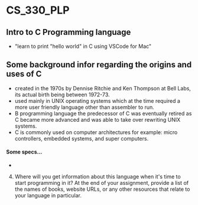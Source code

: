 # CS_330_PLP
## Intro to C Programming language
- "learn to print "hello world" in C using VSCode for Mac"

## Some background infor regarding the origins and uses of C
- created in the 1970s by Dennise Ritchie and Ken Thompson at Bell Labs, its actual birth being between 1972-73.
- used mainly in UNIX operating systems which at the time required a more user friendly language other than assembler to run.
- B programming language the predecessor of C was eventually retired as C became more advanced and was able to take over rewriting UNIX systems.
- C is commonly used on computer architectures for example: micro controllers, embedded systems, and super computers.
#### Some specs...
- 



4. Where will you get information about this language when it's time to start programming in it?
At the end of your assignment, provide a list of the names of books, website URLs, or any
other resources that relate to your language in particular.

